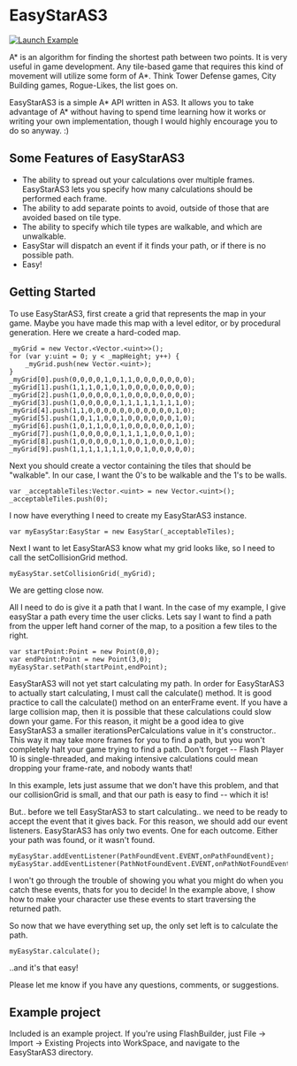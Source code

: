 # EasyStarAS3

[![Launch Example](http://prettymuchbryce.com/easystaras3/easystar.jpg)](http://prettymuchbryce.com/easystaras3/Main.html)

A* is an algorithm for finding the shortest path between two points. It is very useful in game development. Any tile-based game that requires this kind of movement will utilize some form of A*.
Think Tower Defense games, City Building games, Rogue-Likes, the list goes on.

EasyStarAS3 is a simple A* API written in AS3. It allows you to take advantage of A* without having to spend time learning how it works or writing your own implementation, though I would highly encourage you to do so anyway. :)

## Some Features of EasyStarAS3

* The ability to spread out your calculations over multiple frames. EasyStarAS3 lets you specify how many calculations should be performed each frame.
* The ability to add separate points to avoid, outside of those that are avoided based on tile type.
* The ability to specify which tile types are walkable, and which are unwalkable.
* EasyStar will dispatch an event if it finds your path, or if there is no possible path.
* Easy!

## Getting Started

To use EasyStarAS3, first create a grid that represents the map in your game. Maybe you have made this map with a level editor, or by procedural generation. Here we create a hard-coded map.

	_myGrid = new Vector.<Vector.<uint>>();
	for (var y:uint = 0; y < _mapHeight; y++) {
		_myGrid.push(new Vector.<uint>);
	}
	_myGrid[0].push(0,0,0,0,1,0,1,1,0,0,0,0,0,0,0);
	_myGrid[1].push(1,1,1,0,1,0,1,0,0,0,0,0,0,0,0);
	_myGrid[2].push(1,0,0,0,0,0,1,0,0,0,0,0,0,0,0);
	_myGrid[3].push(1,0,0,0,0,0,1,1,1,1,1,1,1,1,0);
	_myGrid[4].push(1,1,0,0,0,0,0,0,0,0,0,0,0,1,0);
	_myGrid[5].push(1,0,1,1,0,0,1,0,0,0,0,0,0,1,0);
	_myGrid[6].push(1,0,1,1,0,0,1,0,0,0,0,0,0,1,0);
	_myGrid[7].push(1,0,0,0,0,0,1,1,1,1,0,0,0,1,0);
	_myGrid[8].push(1,0,0,0,0,0,1,0,0,1,0,0,0,1,0);
	_myGrid[9].push(1,1,1,1,1,1,1,0,0,1,0,0,0,0,0);
	

Next you should create a vector containing the tiles that should be "walkable". In our case, I want the 0's to be walkable and the 1's to be walls.

	var _acceptableTiles:Vector.<uint> = new Vector.<uint>();
	_acceptableTiles.push(0); 

I now have everything I need to create my EasyStarAS3 instance.

	var myEasyStar:EasyStar = new EasyStar(_acceptableTiles);

Next I want to let EasyStarAS3 know what my grid looks like, so I need to call the setCollisionGrid method.

	myEasyStar.setCollisionGrid(_myGrid);

We are getting close now. 

All I need to do is give it a path that I want. In the case of my example, I give easyStar a path every time the user clicks. Lets say I want to find a path from the upper left hand corner of the map, to a position a few tiles to the right.

	var startPoint:Point = new Point(0,0);
	var endPoint:Point = new Point(3,0);
	myEasyStar.setPath(startPoint,endPoint);

EasyStarAS3 will not yet start calculating my path. In order for EasyStarAS3 to actually start calculating, I must call the calculate() method. It is good practice to call the calculate() method on an enterFrame event. 
If you have a large collision map, then it is possible that these calculations could slow down your game. For this reason, it might be a good idea to give EasyStarAS3 a smaller iterationsPerCalculations value in it's constructor.. This way it may take more frames for you to find a path, but you won't completely halt your game trying to find a path. Don't forget -- Flash Player 10 is single-threaded, and making intensive calculations could mean dropping your frame-rate, and nobody wants that!

In this example, lets just assume that we don't have this problem, and that our collisionGrid is small, and that our path is easy to find -- which it is!

But.. before we tell EasyStarAS3 to start calculating.. we need to be ready to accept the event that it gives back. For this reason, we should add our event listeners. EasyStarAS3 has only two events. One for each outcome. Either your path was found, or it wasn't found.

	myEasyStar.addEventListener(PathFoundEvent.EVENT,onPathFoundEvent);
	myEasyStar.addEventListener(PathNotFoundEvent.EVENT,onPathNotFoundEvent);

I won't go through the trouble of showing you what you might do when you catch these events, thats for you to decide! In the example above, I show how to make your character use these events to start traversing the returned path.

So now that we have everything set up, the only set left is to calculate the path.

	myEasyStar.calculate();

..and it's that easy! 

Please let me know if you have any questions, comments, or suggestions.

## Example project
Included is an example project. If you're using FlashBuilder, just File -> Import -> Existing Projects into WorkSpace, and navigate to the EasyStarAS3 directory.